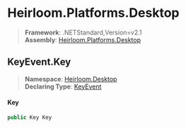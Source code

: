 # Heirloom.Platforms.Desktop

> **Framework**: .NETStandard,Version=v2.1  
> **Assembly**: [Heirloom.Platforms.Desktop][0]  

## KeyEvent.Key

> **Namespace**: [Heirloom.Desktop][0]  
> **Declaring Type**: [KeyEvent][1]  

#### Key

```cs
public Key Key
```

[0]: ../../../Heirloom.Platforms.Desktop.md
[1]: ../KeyEvent.md
